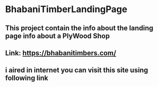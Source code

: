 # BhabaniTimberLandingPage 
## This project contain the info about the landing page info about a PlyWood Shop
## Link: https://bhabanitimbers.com/ 
## i aired in internet you can visit this site using following link
